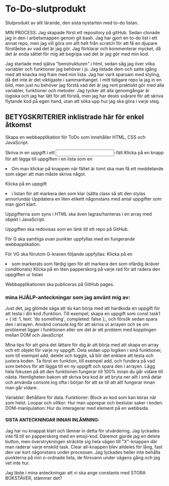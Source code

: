 # To-Do-slutprodukt
Slutprodukt av allt lärande, den sista nystarten med to-do listan.

MIN PROCESS:
Jag skapade först ett repository på gitHub. Sedan clonade jag in den i arbetsmappen genom git bash. Jag har gjort en to-do list i ett annat repo, men jag vill göra om allt helt från scratch för att få en djupare förståelse av vad det är jag gör.
Jag förklarar och kommenterar mycket, då det är enda sättet för mig att begripa vad det är jag gör med min kod.

Jag startade med själva "benstrukturen" i html, sedan såg jag över vilka variabler och funktioner jag behöver i js. Jag listade dem och satte igång med att knacka mig fram med min lista. Jag har varit sparsam med styling, då det inte är det viktigaste i sammanhanget. I mitt tidigare repo la jag in en bild, men just nu behöver jag förstå vad det är jag rent praktiskt gör med alla variabler, funktioner och metoder. Jag tycker att alla genomgångar är logiska och jag har lätt för att förstå, men jag har desto svårare för att skriva flytande kod på egen hand, utan att söka upp hur jag ska göra i varje steg.  


## BETYGSKRITERIER inklistrade här för enkel åtkomst
Skapa en webbapplikation för ToDo som innehåller HTML, CSS och JavaScript.

Skriva in en uppgift i ett <input>-fält
Klicka på en knapp för att lägga till uppgiften i en lista som en <li>
Om man klickar på knappen när fältet är tomt ska man få ett meddelande som säger att man måste skriva något.

Klicka på en uppgift <li> i listan för att markera den som klar (sätta class så att den stylas annorlunda)
Uppdatera en liten etikett någonstans med antal uppgifter som man gjort klart.

Uppgifterna som syns i HTML ska även lagras/hanteras i en array med objekt i JavaScript.

Uppgiften ska redovisas som en länk till ett repo på GitHub.

För G ska samtliga ovan punkter uppfyllas med en fungerande webbapplikation.

För VG ska förutom G-kraven följande uppfyllas:
Klicka på en <li> som markerats som färdig igen för att markera den som ofärdig (kräver conditionals)
Klicka på en liten papperskorg på varje rad för att radera den uppgiften ur listan

Webbapplikationen ska publiceras på GitHub pages.


### mina HJÄLP-anteckningar som jag använt mig av:
Just det, jag glömde säga att du kan börja med att hardkoda en uppgift för att testa i din kod /funktion. Till exempel, skapa en uppgift som const task1 = { id: 1, text: 'do something', completed: false };, och försök sedan spara den i arrayen. Använd console.log för att skriva ut arrayen och se om problemet ligger i funktionen eller om det är ett problem med kopplingen mellan DOM och JavaScript

Mina tips för att göra det lättare för dig är att börja med att skapa en array och ett objekt för varje ny uppgift. Dela sedan upp logiken i små funktioner, som till exempel add, delete och toggle, så blir det enklare att testa och justera koden. Ta först en funktion, till exempel add, och fundera på vad som behövs för att lägga till en ny uppgift och spara den i arrayen. Lägg hela fokusen på att den funktionen fungerar till 100% innan du går vidare till nästa. Hemligheten bakom att skriva bra kod  är att bryta ner allt i små delar och använda console.log ofta i början för att se till att allt fungerar innan man går vidare.

Variabler: Behållare för data.
Funktioner: Block av kod som kan köras när som helst.
Loopar och villkor: Hur man upprepar och beslutar saker i koden.
DOM-manipulation: Hur du interagerar med element på en webbsida.

#### SISTA ANTECKNINGAR INNAN INLÄMNING:
Jag har nu knappat klart och lämnar in detta för utvärdering. 
Jag lyckades inte få till en papperskorg med en emoji-kod.
Däremot gjorde jag en delete button, men överstrykningen sträckte sig hela vägen till "X"-knappen där man raderar varje enskild task.
Clear all-knappen blev alldeles för lång, fast den var kort någonstans under processen. 
Jag lyckades heller inte behålla punkterna på min o-ordnade lista, de försvann under vägens gång och jag vet inte hur.

Jag läste i mina anteckningar att vi ska ange constants med STORA BOKSTÄVER, stämmer det?







